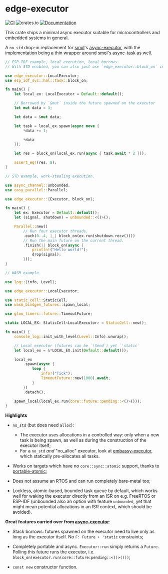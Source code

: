 # edge-executor

[![CI](https://github.com/ivmarkov/edge-executor/actions/workflows/ci.yml/badge.svg)](https://github.com/ivmarkov/edge-executor/actions/workflows/ci.yml)
![crates.io](https://img.shields.io/crates/v/edge-executor.svg)
[![Documentation](https://docs.rs/edge-executor/badge.svg)](https://docs.rs/edge-executor)

This crate ships a minimal async executor suitable for microcontrollers and embedded systems in general.

A `no_std` drop-in replacement for [smol](https://github.com/smol-rs/smol)'s [async-executor](https://github.com/smol-rs/async-executor), with the implementation being a thin wrapper around [smol](https://github.com/smol-rs/smol)'s [async-task](https://github.com/smol-rs/async-task) as well.

```rust
// ESP-IDF example, local execution, local borrows.
// With STD enabled, you can also just use `edge_executor::block_on` instead of `esp_idf_svc::hal::task::block_on`.

use edge_executor::LocalExecutor;
use esp_idf_svc::hal::task::block_on;

fn main() {
    let local_ex: LocalExecutor = Default::default();

    // Borrowed by `&mut` inside the future spawned on the executor
    let mut data = 3;

    let data = &mut data;

    let task = local_ex.spawn(async move {
        *data += 1;

        *data
    });

    let res = block_on(local_ex.run(async { task.await * 2 }));

    assert_eq!(res, 8);
}
```

```rust
// STD example, work-stealing execution.

use async_channel::unbounded;
use easy_parallel::Parallel;

use edge_executor::{Executor, block_on};

fn main() {
    let ex: Executor = Default::default();
    let (signal, shutdown) = unbounded::<()>();

    Parallel::new()
        // Run four executor threads.
        .each(0..4, |_| block_on(ex.run(shutdown.recv())))
        // Run the main future on the current thread.
        .finish(|| block_on(async {
            println!("Hello world!");
            drop(signal);
        }));
}
```

```rust
// WASM example.

use log::{info, Level};

use edge_executor::LocalExecutor;

use static_cell::StaticCell;
use wasm_bindgen_futures::spawn_local;

use gloo_timers::future::TimeoutFuture;

static LOCAL_EX: StaticCell<LocalExecutor> = StaticCell::new();

fn main() {
    console_log::init_with_level(Level::Info).unwrap();

    // Local executor (futures can be `!Send`) yet `'static`
    let local_ex = &*LOCAL_EX.init(Default::default());

    local_ex
        .spawn(async {
            loop {
                info!("Tick");
                TimeoutFuture::new(1000).await;
            }
        })
        .detach();

    spawn_local(local_ex.run(core::future::pending::<()>()));
}
```

**Highlights**

- `no_std` (but does need `alloc`):
  - The executor uses allocations in a controlled way: only when a new task is being spawn, as well as during the construction of the executor itself;
  - For a `no_std` *and* "no_alloc" executor, look at [embassy-executor](https://github.com/embassy-rs/embassy/tree/main/embassy-executor), which statically pre-allocates all tasks.

- Works on targets which have no `core::sync::atomic` support, thanks to [portable-atomic](https://github.com/taiki-e/portable-atomic);

- Does not assume an RTOS and can run completely bare-metal too;

- Lockless, atomic-based, bounded task queue by default, which works well for waking the executor directly from an ISR on e.g. FreeRTOS or ESP-IDF (unbounded also an option with feature `unbounded`, yet that might mean potential allocations in an ISR context, which should be avoided).

**Great features carried over from [async-executor](https://github.com/smol-rs/async-executor)**:

- Stack borrows: futures spawned on the executor need to live only as long as the executor itself. No `F: Future + 'static` constraints;

- Completely portable and async. `Executor::run` simply returns a `Future`. Polling this future runs the executor, i.e. `block_on(executor.run(core::future:pending::<()>()))`;

- `const new` constructor function.
